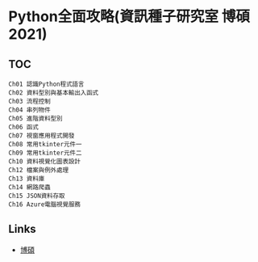 # Python全面攻略(資訊種子研究室 博碩 2021)
## TOC
```
Ch01 認識Python程式語言
Ch02 資料型別與基本輸出入函式
Ch03 流程控制
Ch04 串列物件
Ch05 進階資料型別
Ch06 函式
Ch07 視窗應用程式開發
Ch08 常用tkinter元件一
Ch09 常用tkinter元件二
Ch10 資料視覺化圖表設計
Ch12 檔案與例外處理
Ch13 資料庫
Ch14 網路爬蟲
Ch15 JSON資料存取
Ch16 Azure電腦視覺服務
```
## Links
* [博碩](http://www.drmaster.com.tw/bookinfo.asp?BookID=MP32017)